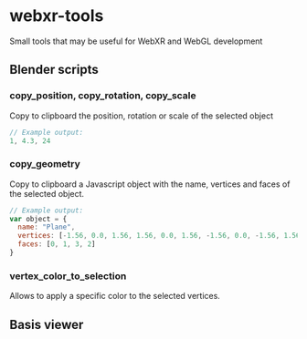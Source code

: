 # webxr-tools

Small tools that may be useful for WebXR and WebGL development

## Blender scripts

### copy_position, copy_rotation, copy_scale

Copy to clipboard the position, rotation or scale of the selected object
```js
// Example output:
1, 4.3, 24
```
### copy_geometry

Copy to clipboard a Javascript object with the name, vertices and faces of the selected object.
```js
// Example output:
var object = {
  name: "Plane",
  vertices: [-1.56, 0.0, 1.56, 1.56, 0.0, 1.56, -1.56, 0.0, -1.56, 1.56, 0.0, -1.56],
  faces: [0, 1, 3, 2]
}
```

### vertex_color_to_selection

Allows to apply a specific color to the selected vertices.



## Basis viewer

